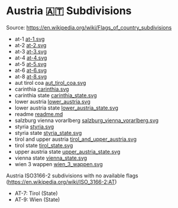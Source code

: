 # Austria 🇦🇹 Subdivisions

Source: https://en.wikipedia.org/wiki/Flags_of_country_subdivisions

* at-1 [at-1.svg](https://github.com/amckenna41/iso3166-flag-icons/blob/main/iso3166-2-icons/AT/at-1.svg)
* at-2 [at-2.svg](https://github.com/amckenna41/iso3166-flag-icons/blob/main/iso3166-2-icons/AT/at-2.svg)
* at-3 [at-3.svg](https://github.com/amckenna41/iso3166-flag-icons/blob/main/iso3166-2-icons/AT/at-3.svg)
* at-4 [at-4.svg](https://github.com/amckenna41/iso3166-flag-icons/blob/main/iso3166-2-icons/AT/at-4.svg)
* at-5 [at-5.svg](https://github.com/amckenna41/iso3166-flag-icons/blob/main/iso3166-2-icons/AT/at-5.svg)
* at-6 [at-6.svg](https://github.com/amckenna41/iso3166-flag-icons/blob/main/iso3166-2-icons/AT/at-6.svg)
* at-8 [at-8.svg](https://github.com/amckenna41/iso3166-flag-icons/blob/main/iso3166-2-icons/AT/at-8.svg)
* aut tirol coa [aut_tirol_coa.svg](https://github.com/amckenna41/iso3166-flag-icons/blob/main/iso3166-2-icons/AT/aut_tirol_coa.svg)
* carinthia [carinthia.svg](https://github.com/amckenna41/iso3166-flag-icons/blob/main/iso3166-2-icons/AT/carinthia.svg)
* carinthia state [carinthia_state.svg](https://github.com/amckenna41/iso3166-flag-icons/blob/main/iso3166-2-icons/AT/carinthia_state.svg)
* lower austria [lower_austria.svg](https://github.com/amckenna41/iso3166-flag-icons/blob/main/iso3166-2-icons/AT/lower_austria.svg)
* lower austria state [lower_austria_state.svg](https://github.com/amckenna41/iso3166-flag-icons/blob/main/iso3166-2-icons/AT/lower_austria_state.svg)
* readme [readme.md](https://github.com/amckenna41/iso3166-flag-icons/blob/main/iso3166-2-icons/AT/readme.md)
* salzburg vienna vorarlberg [salzburg_vienna_vorarlberg.svg](https://github.com/amckenna41/iso3166-flag-icons/blob/main/iso3166-2-icons/AT/salzburg_vienna_vorarlberg.svg)
* styria [styria.svg](https://github.com/amckenna41/iso3166-flag-icons/blob/main/iso3166-2-icons/AT/styria.svg)
* styria state [styria_state.svg](https://github.com/amckenna41/iso3166-flag-icons/blob/main/iso3166-2-icons/AT/styria_state.svg)
* tirol and upper austria [tirol_and_upper_austria.svg](https://github.com/amckenna41/iso3166-flag-icons/blob/main/iso3166-2-icons/AT/tirol_and_upper_austria.svg)
* tirol state [tirol_state.svg](https://github.com/amckenna41/iso3166-flag-icons/blob/main/iso3166-2-icons/AT/tirol_state.svg)
* upper austria state [upper_austria_state.svg](https://github.com/amckenna41/iso3166-flag-icons/blob/main/iso3166-2-icons/AT/upper_austria_state.svg)
* vienna state [vienna_state.svg](https://github.com/amckenna41/iso3166-flag-icons/blob/main/iso3166-2-icons/AT/vienna_state.svg)
* wien 3 wappen [wien_3_wappen.svg](https://github.com/amckenna41/iso3166-flag-icons/blob/main/iso3166-2-icons/AT/wien_3_wappen.svg)

Austria ISO3166-2 subdivisions with no available flags (https://en.wikipedia.org/wiki/ISO_3166-2:AT)

* AT-7: Tirol (State)
* AT-9: Wien (State)
